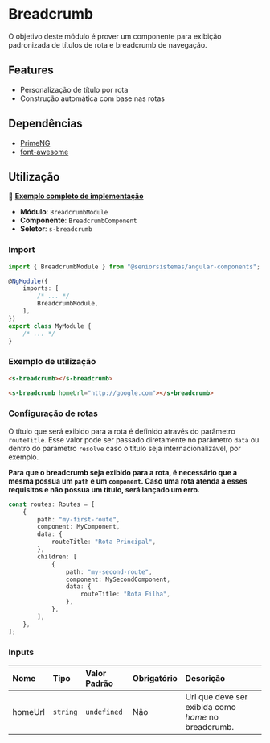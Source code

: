 # Breadcrumb

O objetivo deste módulo é prover um componente para exibição padronizada de títulos de rota e breadcrumb de navegação.

## Features

*   Personalização de título por rota
*   Construção automática com base nas rotas

## Dependências

*   [PrimeNG](https://www.npmjs.com/package/primeng)
*   [font-awesome](https://fontawesome.com/v4.7.0/)

## Utilização

:star2: [**Exemplo completo de implementação**](../../../../src/app/components/breadcrumb-showcase)

*   **Módulo**: `BreadcrumbModule`
*   **Componente**: `BreadcrumbComponent`
*   **Seletor**: `s-breadcrumb`

### Import

```typescript
import { BreadcrumbModule } from "@seniorsistemas/angular-components";

@NgModule({
    imports: [
        /* ... */
        BreadcrumbModule,
    ],
})
export class MyModule {
    /* ... */
}
```

### Exemplo de utilização

```html
<s-breadcrumb></s-breadcrumb>
```

```html
<s-breadcrumb homeUrl="http://google.com"></s-breadcrumb>
```

### Configuração de rotas

O título que será exibido para a rota é definido através do parâmetro `routeTitle`. Esse valor pode ser passado diretamente no parâmetro `data` ou dentro do parâmetro `resolve` caso o título seja internacionalizável, por exemplo.

__Para que o breadcrumb seja exibido para a rota, é necessário que a mesma possua um `path` e um `component`. Caso uma rota atenda a esses requisitos e não possua um título, será lançado um erro.__

```typescript
const routes: Routes = [
    {
        path: "my-first-route",
        component: MyComponent,
        data: {
            routeTitle: "Rota Principal",
        },
        children: [
            {
                path: "my-second-route",
                component: MySecondComponent,
                data: {
                    routeTitle: "Rota Filha",
                },
            },
        ],
    },
];
```

### Inputs

| Nome    | Tipo     | Valor Padrão | Obrigatório | Descrição                                           |
| :------ | :------- | :----------- | :---------- | :-------------------------------------------------- |
| homeUrl | `string` | `undefined`  | Não         | Url que deve ser exibida como _home_ no breadcrumb. |